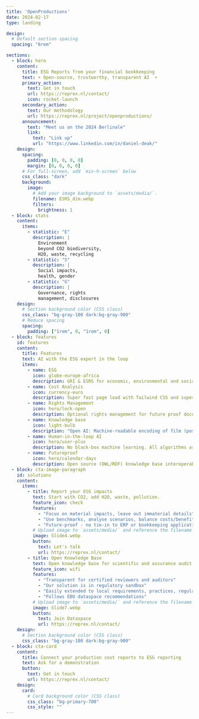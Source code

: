 ```yaml
---
title: 'OpenProductions'
date: 2024-02-17
type: landing

design:
  # Default section spacing
  spacing: "6rem"

sections:
  - block: hero
    content:
      title: ESG Reports from your financial bookkeeping
      text: ☀️ Open-source, trustworthy, transparent AI  ☀️
      primary_action:
        text: Get in touch
        url: https://reprex.nl/contact/
        icon: rocket-launch
      secondary_action:
        text: Our methodology
        url: https://reprex.nl/project/openproductions/
      announcement:
        text: "Meet us on the 2024 Berlinale"
        link:
          text: "Link up"
          url: "https://www.linkedin.com/in/daniel-deak/"
    design:
      spacing:
        padding: [0, 0, 0, 0]
        margin: [0, 0, 0, 0]
      # For full-screen, add `min-h-screen` below
      css_class: "dark"
      background:
        image:
          # Add your image background to `assets/media/`.
          filename: ESRS_dim.webp
          filters:
            brightness: 1
  - block: stats
    content:
      items:
        - statistic: "E"
          description: |
            Environment 
            beyond CO2 biodiversity,
            H2O, waste, recycling
        - statistic: "S"
          description: |
            Social impacts, 
            health, gender
        - statistic: "G"
          description: |
            Governance, rights 
            management, disclosures
    design:
      # Section background color (CSS class)
      css_class: "bg-gray-100 dark:bg-gray-900"
      # Reduce spacing
      spacing:
        padding: ["1rem", 0, "1rem", 0]
  - block: features
    id: features
    content:
      title: Features
      text: AI with the ESG expert in the loop
      items:
        - name: ESG
          icon: globe-europe-africa
          description: GRI & ESRS for economic, environmental and social impacts.
        - name: Cost Analysis
          icon: currency-euro
          description: Super fast page load with Tailwind CSS and super fast site building with Hugo.
        - name: Rights Management
          icon: hero/lock-open
          description: Optional rights management for future proof documentation of copyrights (music, artworks, etc.)
        - name: Knowledge base
          icon: light-bulb
          description: "Open AI: Machine-readable encoding of film (post-)production procedures budgeting, cost control and ESG impact measurement."
        - name: Human-in-the-loop AI
          icon: hero/user-plus
          description: No black-box machine learning. All algorithms are supervised by certified accountants, sustainability managers, music and art supervisors.
        - name: Futureproof
          icon: hero/calendar-days
          description: Open source (OWL/RDF) knowledge base interoperable with global libraries, open science repositories, authority data warehouses.
  - block: cta-image-paragraph
    id: solutions
    content:
      items:
        - title: Report your ESG impacts
          text: Start with CO2, add H2O, waste, pollution.
          feature_icon: check
          features:
            - "Focus on material impacts, leave out immaterial details"
            - "Use benchmarks, analyse scenarios, balance costs/benefits"
            - "Future-proof - no tie-in to ERP or bookkeeping applications, CO2 calculators, licenses."
          # Upload image to `assets/media/` and reference the filename here
          image: Slide4.webp
          button:
            text: Let's talk
            url: https://reprex.nl/contact/
        - title: Open Knowledge Base
          text: Open knowledge base for scientific and assurance audit.
          feature_icon: wifi
          features:
            - "Transparent for certified reviewers and auditors"
            - "Our solution is in regulatory sandbox"
            - "Easily extended to local requirements, practices, regulations"
            - "Follows EBU dataspace recommendations"
          # Upload image to `assets/media/` and reference the filename here
          image: Slide7.webp
          button:
            text: Join Dataspace
            url: https://reprex.nl/contact/
    design:
      # Section background color (CSS class)
      css_class: "bg-gray-100 dark:bg-gray-900"
  - block: cta-card
    content:
      title: Connect your production cost reports to ESG reporting
      text: Ask for a demonstration
      button:
        text: Get in touch
        url: https://reprex.nl/contact/
    design:
      card:
        # Card background color (CSS class)
        css_class: "bg-primary-700"
        css_style: ""
---
```

